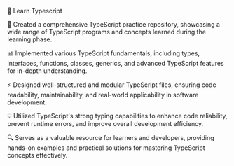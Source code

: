 🚀 Learn Typescript

📌 Created a comprehensive TypeScript practice repository, showcasing a wide range of TypeScript programs and concepts learned during the learning phase.

📊 Implemented various TypeScript fundamentals, including types, interfaces, functions, classes, generics, and advanced TypeScript features for in-depth understanding.

⚡ Designed well-structured and modular TypeScript files, ensuring code readability, maintainability, and real-world applicability in software development.

💡 Utilized TypeScript's strong typing capabilities to enhance code reliability, prevent runtime errors, and improve overall development efficiency.

🔍 Serves as a valuable resource for learners and developers, providing hands-on examples and practical solutions for mastering TypeScript concepts effectively.

